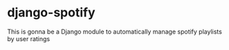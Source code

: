 # django-spotify
This is gonna be a Django module to automatically manage spotify playlists by user ratings
